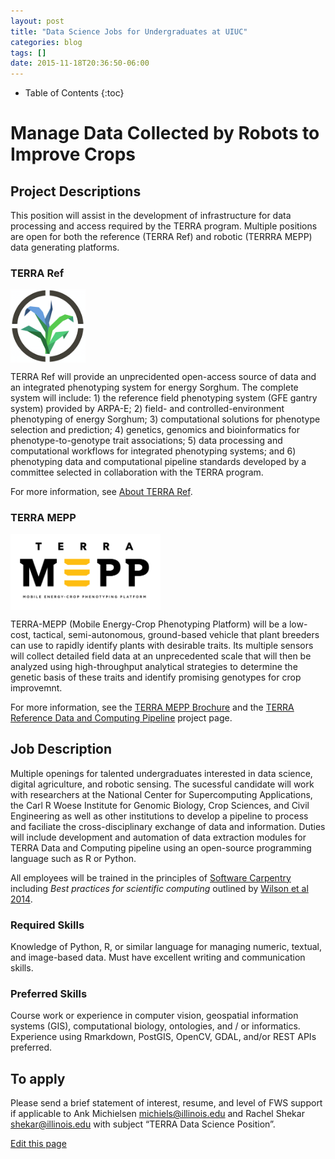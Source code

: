 ```yaml
---
layout: post
title: "Data Science Jobs for Undergraduates at UIUC"
categories: blog
tags: []
date: 2015-11-18T20:36:50-06:00
---
```



* Table of Contents
{:toc}

# Manage Data Collected by Robots to Improve Crops

## Project Descriptions

This position will assist in the development of infrastructure for data processing and access required by the TERRA program.
 Multiple positions are open for both the reference (TERRA Ref) and robotic (TERRRA MEPP) data generating platforms.

### TERRA Ref

<a href="url"><img src="/images/site-logo.png" align="center" width="120"></a>

TERRA Ref will provide an unprecidented open-access source of data and an integrated phenotyping system for energy Sorghum. The complete system will include: 1) the reference field phenotyping system (GFE gantry system) provided by ARPA-E; 2) field- and controlled-environment phenotyping of energy Sorghum; 3) computational solutions for phenotype selection and prediction; 4) genetics, genomics and bioinformatics for phenotype-to-genotype trait associations; 5) data processing and computational workflows for integrated phenotyping systems; and 6) phenotyping data and computational pipeline standards developed by a committee selected in collaboration with the TERRA program.

For more information, see [About TERRA Ref](http://terraref.ncsa.illinois.edu/about).

### TERRA MEPP


<a href="url"><img src="/images/logos/terra_mepp_logo.png" align="center" width="240"></a>

TERRA-MEPP (Mobile Energy-Crop Phenotyping Platform) will be a low-cost, tactical, semi-autonomous, ground-based vehicle that plant breeders can use to rapidly identify plants with desirable traits.
Its multiple sensors will collect detailed field data at an unprecedented scale that will then be analyzed using high-throughput analytical strategies to determine the genetic basis of these traits and identify promising genotypes for crop improvemnt.

For more information, see the [TERRA MEPP Brochure](/assets/TERRA_MEPP_Brochure_110315.pdf) and the [TERRA Reference Data and Computing Pipeline](http://terraref.ncsa.illinois.edu) project page.


## Job Description

Multiple openings for talented undergraduates interested in data science, digital agriculture, and robotic sensing.
The sucessful candidate will work with researchers at the National Center for Supercomputing Applications, the Carl R Woese Institute for Genomic Biology, Crop Sciences, and Civil Engineering as well as other institutions to develop a pipeline to process and faciliate the cross-disciplinary exchange of data and information.
Duties will include development and automation of data extraction modules for TERRA Data and Computing pipeline using an open-source programming language such as R or Python.

All employees will be trained in the principles of [Software Carpentry](http://software-carpentry.org/) including _Best practices for scientific computing_ outlined by [Wilson et al 2014](http://journals.plos.org/plosbiology/article?id=10.1371/journal.pbio.1001745).

### Required Skills

Knowledge of Python, R, or similar language for managing numeric, textual, and image-based data. Must have excellent writing and communication skills.

### Preferred Skills

Course work or experience in computer vision, geospatial information systems (GIS), computational biology, ontologies, and / or informatics.
Experience using Rmarkdown, PostGIS, OpenCV, GDAL, and/or REST APIs preferred.

## To apply

Please send a brief statement of interest, resume, and level of FWS support if applicable to Ank Michielsen [michiels@illinois.edu](mailto:michiels@illinois.edu) and Rachel Shekar [shekar@illinois.edu]() with subject “TERRA Data Science Position”.


<div class="actions">
  <a href="{{site.github.repository_url}}/edit/master/{{ page.path }}">Edit this page</a>
</div>
